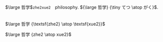 $\large 哲学$`zhe2xue2`　philosophy. ${\large 哲学} {\tiny てつ \atop がく}$. 　


$\large 哲学 {\textsf{zhe2} \atop \textsf{xue2}}$

$\large 哲学 {zhe2 \atop xue2}$
